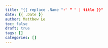 ```yaml
---
title: "{{ replace .Name "-" " " | title }}"
date: {{ .Date }}
author: Matthew Le
toc: false
draft: true
tags: []
categories: []
---
```


